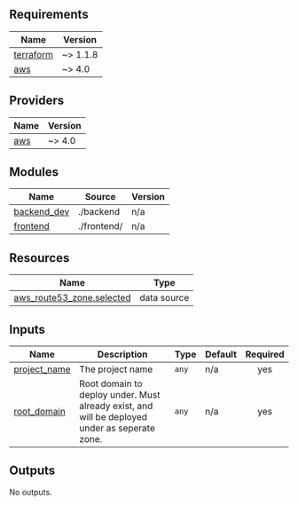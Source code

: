<!-- BEGIN_TF_DOCS -->
## Requirements

| Name | Version |
|------|---------|
| <a name="requirement_terraform"></a> [terraform](#requirement\_terraform) | ~> 1.1.8 |
| <a name="requirement_aws"></a> [aws](#requirement\_aws) | ~> 4.0 |

## Providers

| Name | Version |
|------|---------|
| <a name="provider_aws"></a> [aws](#provider\_aws) | ~> 4.0 |

## Modules

| Name | Source | Version |
|------|--------|---------|
| <a name="module_backend_dev"></a> [backend\_dev](#module\_backend\_dev) | ./backend | n/a |
| <a name="module_frontend"></a> [frontend](#module\_frontend) | ./frontend/ | n/a |

## Resources

| Name | Type |
|------|------|
| [aws_route53_zone.selected](https://registry.terraform.io/providers/hashicorp/aws/latest/docs/data-sources/route53_zone) | data source |

## Inputs

| Name | Description | Type | Default | Required |
|------|-------------|------|---------|:--------:|
| <a name="input_project_name"></a> [project\_name](#input\_project\_name) | The project name | `any` | n/a | yes |
| <a name="input_root_domain"></a> [root\_domain](#input\_root\_domain) | Root domain to deploy under. Must already exist, and will be deployed under as seperate zone. | `any` | n/a | yes |

## Outputs

No outputs.
<!-- END_TF_DOCS -->